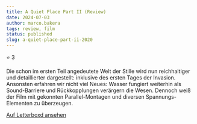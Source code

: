 ```yaml
---
title: A Quiet Place Part II (Review)
date: 2024-07-03
author: marco.bakera
tags: review, film
status: published
slug: a-quiet-place-part-ii-2020
---
```


⭐ 3

Die schon im ersten Teil angedeutete Welt der Stille wird nun reichhaltiger und detaillierter dargestellt: inklusive des ersten Tages der Invasion. Ansonsten erfahren wir nicht viel Neues: Wasser fungiert weiterhin als Sound-Barriere und Rückkopplungen verärgern die Wesen. Dennoch weiß der Film mit gekonnten Parallel-Montagen und diversen Spannungs-Elementen zu überzeugen.

[Auf Letterboxd ansehen](https://boxd.it/6N8O43)

